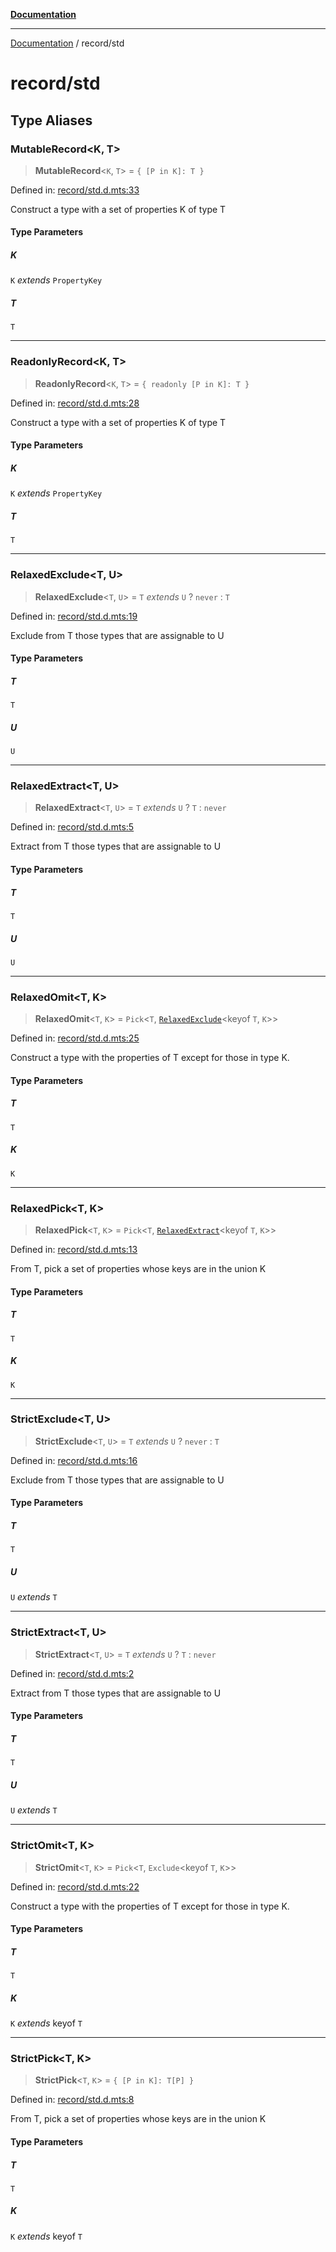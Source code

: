 [**Documentation**](../README.md)

---

[Documentation](../README.md) / record/std

# record/std

## Type Aliases

### MutableRecord\<K, T\>

> **MutableRecord**\<`K`, `T`\> = `{ [P in K]: T }`

Defined in: [record/std.d.mts:33](https://github.com/noshiro-pf/ts-type-forge/blob/main/src/record/std.d.mts#L33)

Construct a type with a set of properties K of type T

#### Type Parameters

##### K

`K` _extends_ `PropertyKey`

##### T

`T`

---

### ReadonlyRecord\<K, T\>

> **ReadonlyRecord**\<`K`, `T`\> = `{ readonly [P in K]: T }`

Defined in: [record/std.d.mts:28](https://github.com/noshiro-pf/ts-type-forge/blob/main/src/record/std.d.mts#L28)

Construct a type with a set of properties K of type T

#### Type Parameters

##### K

`K` _extends_ `PropertyKey`

##### T

`T`

---

### RelaxedExclude\<T, U\>

> **RelaxedExclude**\<`T`, `U`\> = `T` _extends_ `U` ? `never` : `T`

Defined in: [record/std.d.mts:19](https://github.com/noshiro-pf/ts-type-forge/blob/main/src/record/std.d.mts#L19)

Exclude from T those types that are assignable to U

#### Type Parameters

##### T

`T`

##### U

`U`

---

### RelaxedExtract\<T, U\>

> **RelaxedExtract**\<`T`, `U`\> = `T` _extends_ `U` ? `T` : `never`

Defined in: [record/std.d.mts:5](https://github.com/noshiro-pf/ts-type-forge/blob/main/src/record/std.d.mts#L5)

Extract from T those types that are assignable to U

#### Type Parameters

##### T

`T`

##### U

`U`

---

### RelaxedOmit\<T, K\>

> **RelaxedOmit**\<`T`, `K`\> = `Pick`\<`T`, [`RelaxedExclude`](#relaxedexclude)\<keyof `T`, `K`\>\>

Defined in: [record/std.d.mts:25](https://github.com/noshiro-pf/ts-type-forge/blob/main/src/record/std.d.mts#L25)

Construct a type with the properties of T except for those in type K.

#### Type Parameters

##### T

`T`

##### K

`K`

---

### RelaxedPick\<T, K\>

> **RelaxedPick**\<`T`, `K`\> = `Pick`\<`T`, [`RelaxedExtract`](#relaxedextract)\<keyof `T`, `K`\>\>

Defined in: [record/std.d.mts:13](https://github.com/noshiro-pf/ts-type-forge/blob/main/src/record/std.d.mts#L13)

From T, pick a set of properties whose keys are in the union K

#### Type Parameters

##### T

`T`

##### K

`K`

---

### StrictExclude\<T, U\>

> **StrictExclude**\<`T`, `U`\> = `T` _extends_ `U` ? `never` : `T`

Defined in: [record/std.d.mts:16](https://github.com/noshiro-pf/ts-type-forge/blob/main/src/record/std.d.mts#L16)

Exclude from T those types that are assignable to U

#### Type Parameters

##### T

`T`

##### U

`U` _extends_ `T`

---

### StrictExtract\<T, U\>

> **StrictExtract**\<`T`, `U`\> = `T` _extends_ `U` ? `T` : `never`

Defined in: [record/std.d.mts:2](https://github.com/noshiro-pf/ts-type-forge/blob/main/src/record/std.d.mts#L2)

Extract from T those types that are assignable to U

#### Type Parameters

##### T

`T`

##### U

`U` _extends_ `T`

---

### StrictOmit\<T, K\>

> **StrictOmit**\<`T`, `K`\> = `Pick`\<`T`, `Exclude`\<keyof `T`, `K`\>\>

Defined in: [record/std.d.mts:22](https://github.com/noshiro-pf/ts-type-forge/blob/main/src/record/std.d.mts#L22)

Construct a type with the properties of T except for those in type K.

#### Type Parameters

##### T

`T`

##### K

`K` _extends_ keyof `T`

---

### StrictPick\<T, K\>

> **StrictPick**\<`T`, `K`\> = `{ [P in K]: T[P] }`

Defined in: [record/std.d.mts:8](https://github.com/noshiro-pf/ts-type-forge/blob/main/src/record/std.d.mts#L8)

From T, pick a set of properties whose keys are in the union K

#### Type Parameters

##### T

`T`

##### K

`K` _extends_ keyof `T`
